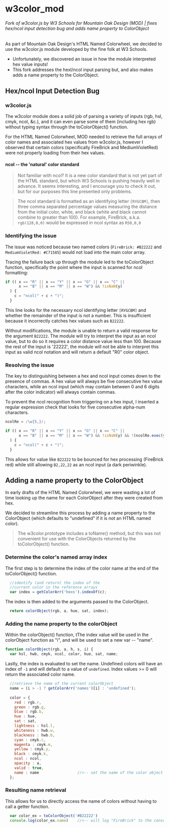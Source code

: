 # w3color_mod
###### Fork of w3color.js by W3 Schools for Mountain Oak Design (MOD) | fixes hex/ncol input detection bug and adds name property to ColorObject
As part of Mountain Oak Design's HTML Named Colorwheel, we decided to use the w3color.js module developed by the fine folk at W3 Schools.
* Unfortunately, we discovered an issue in how the module interpreted hex value inputs!
* This fork addresses the hexl/ncol input parsing but, and also makes adds a name property to the ColorObject.

## Hex/ncol Input Detection Bug
### w3color.js
The w3color module does a solid job of parsing a variety of inputs (rgb, hsl, cmyk, ncol, &c.), and it can even parse some of them (including hex rgb) without typing syntax through the toColorObject() function.

For the HTML Named Colorwheel, MOD needed to retrieve the full arrays of color names and associated hex values from w3color.js, however I observed that certain colors (specifically FireBrick and MediumVioletRed) were not properly loading from their hex values.

#### ncol -- the 'natural' color standard
>Not familiar with ncol? It is a new color standard that is not yet part of the HTML standard, but which W3 Schools is pushing heavily well in advance. It seems interesting, and I encourage you to check it out, but for our purposes this line presented only problems.

>The ncol standard is formatted as an identifying letter `[RYGCBM]`, then three comma separated percentage values measuring the distance from the initial color, white, and black (white and black cannot combine to greater than 100). For example, FireBrick, a.k.a. `rgb(128,0,0)` would be expressed in ncol syntax as `R50,0,0`

### Identifying the issue
The issue was noticed because two named colors (`FireBrick: #B22222` and `MediumVioletRed: #C71585`) would not load into the main color array.

Tracing the failure back up through the module led to the toColorObject function, specifically the point where the input is scanned for ncol formatting:
```js
if (( x == "R" || x == "Y" || x == "G" || x == "C" || 
      x == "B" || x == "M" || x == "W") && !isNaN(y)
  ) {
    c = "ncol(" + c + ")";
  }
```
This line looks for the necessary ncol identifying letter `[RYGCBM]` and whether the remainder of the input is not a number. This is insufficient because it incorrectly catches hex values such as `B22222`.

Without modifications, the module is unable to return a valid response for the argument `B22222`. The module will try to interpret the input as an ncol value, but to do so it requires a color distance value less than 100. Because the rest of the input is '22222', the module will not be able to interpret this input as valid ncol notation and will return a default "R0" color object.

### Resolving the issue
The key to distinguishing between a hex and ncol input comes down to the presence of commas. A hex value will always be five consecutive hex value characters, while an ncol input (which may contain between 0 and 6 digits after the color indicator) will always contain commas.

To prevent the ncol recognition from triggering on a hex input, I inserted a regular expression check that looks for five consecutive alpha-num characters.
```js
ncolRe = /\w{5,}/; 

if (( x == "R" || x == "Y" || x == "G" || x == "C" || 
      x == "B" || x == "M" || x == "W") && !isNaN(y) && !(ncolRe.exec(y))
  ) {
    c = "ncol(" + c + ")";
  }
```
This allows for value like `B22222` to be bounced for hex processing (FireBrick red) while still allowing `B2,22,22` as an ncol input (a dark periwinkle).

## Adding a name property to the ColorObject
In early drafts of the HTML Named Colorwheel, we were wasting a lot of time looking up the name for each ColorObject after they were created from hex.

We decided to streamline this process by adding a name property to the ColorObject (which defaults to "undefined" if it is not an HTML named color).

> The w3color.prototype includes a toName() method, but this was not convenient for use with the ColorObjects returned by the toColorObject() function.

### Determine the color's named array index
The first step is to determine the index of the color name at the end of the toColorObject() function.
```js
  //identify (and return) the index of the
  //current color in the reference arrays
  var index = getColorArr('hexs').indexOf(c);
```
The index is then added to the arguments passed to the ColorObject.
```js
  return colorObject(rgb, a, hue, sat, index);
```
### Adding the name property to the colorObject
Within the colorObject() function, tThe index value will be used in the colorObject function as "i", and will be used to set a new var -- "name".
```js
function colorObject(rgb, a, h, s, i) {
  var hsl, hwb, cmyk, ncol, color, hue, sat, name;
```
Lastly, the index is evaluated to set the name. Undefined colors will have an index of `-1` and will default to a value of `undefined`. Index values >= 0 will return the associated color name.
```js
  //retrieve the name of the current colorObject
  name = (i > -1 ? getColorArr('names')[i] : 'undefined');
  
  color = {
    red : rgb.r,
    green : rgb.g,
    blue : rgb.b,
    hue : hue,
    sat : sat,
    lightness : hsl.l,
    whiteness : hwb.w,
    blackness : hwb.b,
    cyan : cmyk.c,
    magenta : cmyk.m,
    yellow : cmyk.y,
    black : cmyk.k,
    ncol : ncol,
    opacity : a,
    valid : true,
    name : name                 //<-- set the name of the color object as a property
  };

```

### Resulting name retrieval
This allows for us to directly access the name of colors without having to call a getter function.
```js
  var color_ex = toColorObject('#B22222')
  console.log(color_ex.name)    //<-- will log "FireBrick" to the console
```
